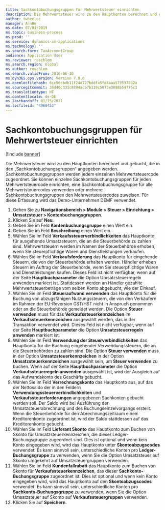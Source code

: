 ```yaml
---
title: Sachkontobuchungsgruppen für Mehrwertsteuer einrichten
description: Die Mehrwertsteuer wird zu den Hauptkonten berechnet und gebucht, die in den „Sachkontobuchungsgruppen“ angegeben werden.
author: twheeloc
manager: AnnBe
ms.date: 07/01/2019
ms.topic: business-process
ms.prod: ''
ms.service: dynamics-ax-applications
ms.technology: ''
ms.search.form: TaxAccountGroup
audience: Application User
ms.reviewer: roschlom
ms.search.region: Global
ms.author: roschlom
ms.search.validFrom: 2016-06-30
ms.dyn365.ops.version: Version 7.0.0
ms.openlocfilehash: 6cc96cbdb11f24d727bddfa5fd4aaa579537802a
ms.sourcegitcommit: 38d40c331c8894acb7b119c5073e3088b54776c1
ms.translationtype: HT
ms.contentlocale: de-DE
ms.lasthandoff: 01/15/2021
ms.locfileid: "4968453"
---
```

# <a name="set-up-ledger-posting-groups-for-sales-tax"></a>Sachkontobuchungsgruppen für Mehrwertsteuer einrichten

[!include [banner](../../includes/banner.md)]

Die Mehrwertsteuer wird zu den Hauptkonten berechnet und gebucht, die in den „Sachkontobuchungsgruppen“ angegeben werden. Sachkontobuchungsgruppen werden jedem einzelnen Mehrwertsteuercode zugeordnet. Sie können einzelne Sachkontobuchungsgruppen für jeden Mehrwertsteuercode einrichten, eine Sachkontobuchungsgruppe für alle Mehrwertsteuercodes verwenden oder mehrere Sachkontobuchungsgruppen den Mehrwertsteuercodes zuweisen. Für diese Erfassung wird das Demo-Unternehmen DEMF verwendet. 

1. Gehen Sie zu **Navigationsbereich > Module > Steuer > Einrichtung > Umsatzsteuer > Kontenbuchungsgruppen**.
2. Klicken Sie auf **Neu**.
3. Geben Sie im Feld **Kontenbuchungsgruppe** einen Wert ein.
4. Geben Sie im Feld **Beschreibung** einen Wert ein.
5. Wählen Sie im Feld **Verkaufssteuerverbindlichkeiten** das Hauptkonto für ausgehende Umsatzsteuern, die an die Steuerbehörde zu zahlen sind. Mehrwertsteuern werden im Namen der Steuerbehörde erhoben, wenn Sie steuerpflichtige Waren und Dienstleistungen verkaufen.  
6. Wählen Sie im Feld **Verkaufsforderung** das Hauptkonto für eingehende Steuern, die von der Steuerbehörde erhalten werden. Händler erheben Steuern im Auftrag der Steuerbehörde, wenn Sie steuerpflichtige Waren und Dienstleistungen kaufen. Dieses Feld ist nicht verfügbar, wenn auf der Seite **Hauptbuchparameter** die Option Umsatzsteuerregeln anwenden markiert ist. Stattdessen werden an Händler gezahlte Mehrwertsteuerbeträge vom selben Konto abgebucht, wie der Einkauf.   
7. Wählen Sie im Feld **Steueraufwand verwenden** das Hauptkonto für die Buchung von abzugsfähigen Nutzungssteuern, die von den Verkäufern im Rahmen der EU-Reversion GST/HST nicht in Anspruch genommen oder an die Steuerbehörde gemeldet werden. Die Option **Steuer verwenden** muss für das **Verkaufssteuerkennzeichen** im **Verkaufssteuerkennzeichen** ausgewählt werden, das in der Transaktion verwendet wird. Dieses Feld ist nicht verfügbar, wenn auf der Seite **Hauptbuchparameter** die Option **Umsatzsteuerregeln anwenden** markiert ist.   
8. Wählen Sie im Feld **Verwendung der Steuerverbindlichkeiten** das Hauptkonto für die Buchung eingehender Verwendungssteuern, die an die Steuerbehörden zu zahlen sind. Die Option **Steuer verwenden** muss in der Option **Umsatzsteuerkennzeichen** in der Option **Umsatzsteuerkennzeichen** ausgewählt sein, um **Steuer verwenden** zu buchen. Wenn auf der Seite **Hauptbuchparameter** die Option **Verkaufssteuerregeln anwenden** ausgewählt ist, wird der Ausgleich auf das Aufwandskonto des Geschäfts gebucht.   
9. Wählen Sie im Feld **Verrechnungskonto** das Hauptkonto aus, auf das der Nettosaldo der in den Feldern **Verwendungssteuerverbindlichkeiten** und **Verkaufssteuerforderungen** angegebenen Sachkonten gebucht werden soll. Der Saldo wird bei Ausführung der Umsatzsteuerabrechnung und des Buchungseinzelvorgangs erstellt.  Wenn die Steuerbehörde für den Abrechnungszeitraum einem Kreditorenkonto zugeordnet ist, wird der Saldo stattdessen auf das Kreditorenkonto gebucht.
10. Wählen Sie im Feld **Lieferant Skonto** das Hauptkonto zum Buchen von Skonto für Umsatzsteuerkennzeichen, die dieser Ledger-Buchungsgruppe zugeordnet sind. Dies ist optional und wenn kein Konto eingegeben wird, wird das Hauptkonto unter **Skontoabzugscodes** verwendet. Es kann sinnvoll sein, unterschiedliche Konten pro **Ledger-Buchungsgruppe** zu verwenden, wenn Sie die Option Umsatzsteuer auf Skonto umgekehrt auf Umsatzsteuergruppen verwenden.  
11. Wählen Sie im Feld **Kundenfallrabatt** das Hauptkonto zum Buchen von Skonto für **Verkaufssteuerkennzeichen**, das dieser **Sachkonto-Buchungsgruppe** zugeordnet ist. Dies ist optional und wenn kein Konto eingegeben wird, wird das Hauptkonto auf den **Skontoabzugscodes** verwendet. Es kann sinnvoll sein, unterschiedliche Konten pro **Sachkonto-Buchungsgruppe** zu verwenden, wenn Sie die Option Umsatzsteuer auf Skonto auf **Verkaufssteuergruppen** verwenden.  
12. Klicken Sie auf **Speichern**.

